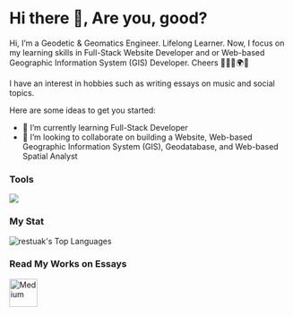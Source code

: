 # <summary><strong>Hi there :wave:, Are you, good?</strong></summary>
Hi, I’m a Geodetic & Geomatics Engineer. Lifelong Learner. Now, I focus on my learning skills in Full-Stack Website Developer and or Web-based Geographic Information System (GIS) Developer. Cheers 🧑🏽‍💻🌍🌻

I have an interest in hobbies such as writing essays on music and social topics.

Here are some ideas to get you started: 
- 🌱 I’m currently learning Full-Stack Developer
- 👯 I’m looking to collaborate on building a Website, Web-based Geographic Information System (GIS), Geodatabase, and Web-based Spatial Analyst


### <summary><strong>Tools</strong></summary>
<p>
    <img src="https://img.shields.io/badge/Text%20Editor-Visual%20Studio%20Code-blue?&logo=visual%20studio%20code&logoColor=blue" />
</p>
 

### <summary><strong>My Stat</strong></summary>
![restuak's Top Languages](https://github-readme-stats.vercel.app/api/top-langs/?username=restuak&theme=dark&show_icons=true&hide_border=true&layout=compact)

### <summary><strong>Read My Works on Essays</strong></summary>
<a href="https://restuaka.medium.com/" target="_blank">
  <img align="left" alt="Medium" width="50px" src="https://simpleicons.now.sh/medium/006A71" />
</a>
